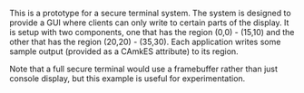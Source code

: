 <!--
     Copyright 2020, Data61, CSIRO (ABN 41 687 119 230)

     SPDX-License-Identifier: BSD-2-Clause
-->

This is a prototype for a secure terminal system. The system is designed to
provide a GUI where clients can only write to certain parts of the display. It
is setup with two components, one that has the region (0,0) - (15,10) and the
other that has the region (20,20) - (35,30). Each application writes some
sample output (provided as a CAmkES attribute) to its region.

Note that a full secure terminal would use a framebuffer rather than just
console display, but this example is useful for experimentation.
